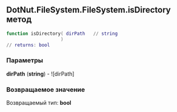 ## DotNut.FileSystem.FileSystem.isDirectory метод


```lua
function isDirectory( dirPath   // string
                    )
// returns: bool
```


### Параметры

**dirPath** (**string**) - ![dirPath]

### Возвращаемое значение

Возвращаемый тип: **bool**

